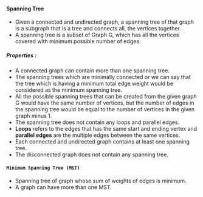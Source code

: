 #### Spanning Tree
- Given a connected and undirected graph, a spanning tree of that graph is a subgraph that is a tree and connects all, the vertices together.
- A spanning tree is a subset of Graph G, which has all the vertices covered with minimum possible number of edges.
##### Properties :
- A connected graph can contain more than one spanning tree.
-  The spanning trees which are minimally connected or we can say that the tree which is having a minimum total edge weight would be considered as the minimum spanning tree.
- All the possible spanning trees that can be created from the given graph G would have the same number of vertices, but the number of edges in the spanning tree would be equal to the number of vertices in the given graph minus 1.
- The spanning tree does not contain any loops and parallel edges.
- **Loops** refers to the edges that has the same start and ending vertex and **parallel edges** are the multiple edges between the same vertices.
- Each connected and undirected graph contains at least one spanning tree.
- The disconnected graph does not contain any spanning tree.

#### `Minimum Spanning Tree (MST)`
- Spanning tree of graph whose sum of weights of edges is minimum. 
- A graph can have more than one MST.
